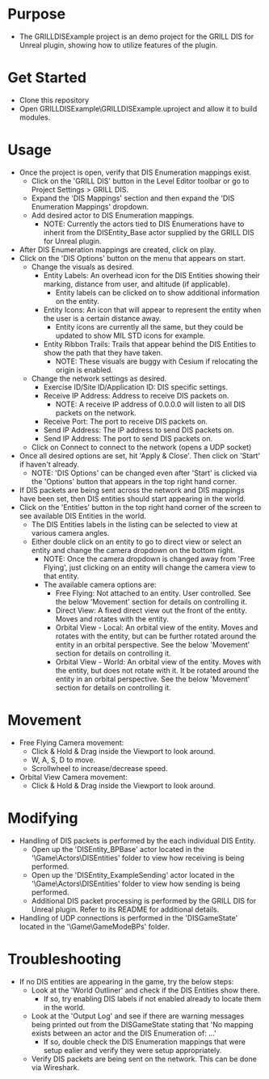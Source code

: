 # Purpose

- The GRILLDISExample project is an demo project for the GRILL DIS for Unreal plugin, showing how to utilize features of the plugin.

# Get Started

- Clone this repository
- Open GRILLDISExample\GRILLDISExample.uproject and allow it to build modules.

# Usage

- Once the project is open, verify that DIS Enumeration mappings exist.
    - Click on the 'GRILL DIS' button in the Level Editor toolbar or go to Project Settings > GRILL DIS.
    - Expand the 'DIS Mappings' section and then expand the 'DIS Enumeration Mappings' dropdown.
    - Add desired actor to DIS Enumeration mappings.
        - NOTE: Currently the actors tied to DIS Enumerations have to inherit from the DISEntity_Base actor supplied by the GRILL DIS for Unreal plugin.
- After DIS Enumeration mappings are created, click on play.
- Click on the 'DIS Options' button on the menu that appears on start.
    - Change the visuals as desired.
        - Entity Labels: An overhead icon for the DIS Entities showing their marking, distance from user, and altitude (if applicable).
            - Entity labels can be clicked on to show additional information on the entity.
        - Entity Icons: An icon that will appear to represent the entity when the user is a certain distance away.
            - Entity icons are currently all the same, but they could be updated to show MIL STD icons for example.
        - Entity Ribbon Trails: Trails that appear behind the DIS Entities to show the path that they have taken.
            - NOTE: These visuals are buggy with Cesium if relocating the origin is enabled.
    - Change the network settings as desired.
        - Exercise ID/Site ID/Application ID: DIS specific settings.
        - Receive IP Address: Address to receive DIS packets on.
            - NOTE: A receive IP address of 0.0.0.0 will listen to all DIS packets on the network.
        - Receive Port: The port to receive DIS packets on.
        - Send IP Address: The IP address to send DIS packets on.
        - Send IP Address: The port to send DIS packets on.
    - Click on Connect to connect to the network (opens a UDP socket)
- Once all desired options are set, hit 'Apply & Close'. Then click on 'Start' if haven't already.
    - NOTE: 'DIS Options' can be changed even after 'Start' is clicked via the 'Options' button that appears in the top right hand corner.
- If DIS packets are being sent across the network and DIS mappings have been set, then DIS entities should start appearing in the world.
- Click on the 'Entities' button in the top right hand corner of the screen to see available DIS Entities in the world.
    - The DIS Entities labels in the listing can be selected to view at various camera angles.
    - Either double click on an entity to go to direct view or select an entity and change the camera dropdown on the bottom right.
        - NOTE: Once the camera dropdown is changed away from 'Free Flying', just clicking on an entity will change the camera view to that entity.
        - The available camera options are:
            - Free Flying: Not attached to an entity. User controlled. See the below 'Movement' section for details on controlling it.
            - Direct View: A fixed direct view out the front of the entity. Moves and rotates with the entity.
            - Orbital View - Local: An orbital view of the entity. Moves and rotates with the entity, but can be further rotated around the entity in an orbital perspective. See the below 'Movement' section for details on controlling it.
            - Orbital View - World: An orbital view of the entity. Moves with the entity, but does not rotate with it. It be rotated around the entity in an orbital perspective. See the below 'Movement' section for details on controlling it.
 
# Movement

- Free Flying Camera movement:
    - Click & Hold & Drag inside the Viewport to look around.
    - W, A, S, D to move.
    - Scrollwheel to increase/decrease speed.
- Orbital View Camera movement:
    - Click & Hold & Drag inside the Viewport to look around.

# Modifying

- Handling of DIS packets is performed by the each individual DIS Entity.
    - Open up the 'DISEntity_BPBase' actor located in the '\Game\Actors\DISEntities' folder to view how receiving is being performed.
	- Open up the 'DISEntity_ExampleSending' actor located in the '\Game\Actors\DISEntities' folder to view how sending is being performed.
    - Additional DIS packet processing is performed by the GRILL DIS for Unreal plugin. Refer to its README for additional details.
- Handling of UDP connections is performed in the 'DISGameState' located in the '\Game\GameModeBPs' folder.

# Troubleshooting

- If no DIS entities are appearing in the game, try the below steps:
    - Look at the 'World Outliner' and check if the DIS Entities show there.
        - If so, try enabling DIS labels if not enabled already to locate them in the world.
    - Look at the 'Output Log' and see if there are warning messages being printed out from the DISGameState stating that 'No mapping exists between an actor and the DIS Enumeration of: ...'
        - If so, double check the DIS Enumeration mappings that were setup ealier and verify they were setup appropriately.
    - Verify DIS packets are being sent on the network. This can be done via Wireshark.
